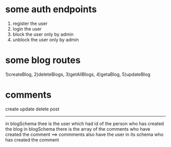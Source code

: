 # some auth endpoints
1) register the user 
2) login the user 
3) block the user only by admin
4) unblock the user only by admin 


# some blog routes 
1)createBlog,
2)deleteBlogs,
3)getAllBlogs,
4)getaBlog,
 5)updateBlog



 # comments 
 create 
 update 
 delete 
 post 







 ---------------------------------
 in blogSchema thee is the user which had id of the person who has created the blog 
 in blogSchema there is the array of the comments who have created the comment    ==> commments also have the user in its schema who has created the comment 
